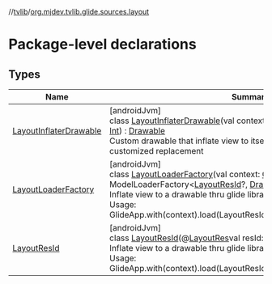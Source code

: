//[tvlib](../../index.md)/[org.mjdev.tvlib.glide.sources.layout](index.md)

# Package-level declarations

## Types

| Name | Summary |
|---|---|
| [LayoutInflaterDrawable](-layout-inflater-drawable/index.md) | [androidJvm]<br>class [LayoutInflaterDrawable](-layout-inflater-drawable/index.md)(val context: [Context](https://developer.android.com/reference/kotlin/android/content/Context.html), @[LayoutRes](https://developer.android.com/reference/kotlin/androidx/annotation/LayoutRes.html)val resId: [Int](https://kotlinlang.org/api/latest/jvm/stdlib/kotlin/-int/index.html)) : [Drawable](https://developer.android.com/reference/kotlin/android/graphics/drawable/Drawable.html)<br>Custom drawable that inflate view to itself Used for loading image error customized replacement |
| [LayoutLoaderFactory](-layout-loader-factory/index.md) | [androidJvm]<br>class [LayoutLoaderFactory](-layout-loader-factory/index.md)(val context: [Context](https://developer.android.com/reference/kotlin/android/content/Context.html)) : ModelLoaderFactory&lt;[LayoutResId](-layout-res-id/index.md)?, [Drawable](https://developer.android.com/reference/kotlin/android/graphics/drawable/Drawable.html)?&gt; <br>Inflate view to a drawable thru glide library. Useful for custom drawables. Usage: GlideApp.with(context).load(LayoutResId(R.layout.layout_file)).into(target) |
| [LayoutResId](-layout-res-id/index.md) | [androidJvm]<br>class [LayoutResId](-layout-res-id/index.md)(@[LayoutRes](https://developer.android.com/reference/kotlin/androidx/annotation/LayoutRes.html)val resId: [Int](https://kotlinlang.org/api/latest/jvm/stdlib/kotlin/-int/index.html) = View.NO_ID)<br>Inflate view to a drawable thru glide library. Useful for custom drawables. Usage: GlideApp.with(context).load(LayoutResId(R.layout.layout_file)).into(target) |
